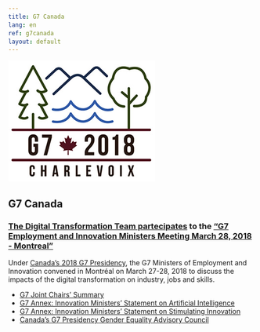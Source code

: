 ```yaml
---
title: G7 Canada
lang: en
ref: g7canada
layout: default
---
```

<div class="row" style="margin-top: 10px !important; margin-bottom: 10px !important; ">
<div class="col-md-3">
	<img class="img-responsive " src="/images/g7canada.jpg" title="G7 Canada" alt="G7 Canada" />
</div>
<div class="col-md-9">
	<h2>G7 Canada</h2>
	<h3><a href="https://www.flickr.com/photos/gac-amc/39249066410/in/album-72157667118790768/" target="_blank">The Digital Transformation Team partecipates</a> to the <a href="https://g7.gc.ca/en/g7-presidency/themes/preparing-jobs-future/g7-ministerial-meeting/" target="_blank">“G7 Employment and Innovation Ministers Meeting March 28, 2018 - Montreal”</a></h3>
</div>
</div>

<div class="row">
	<div class="col-sm-12">
	<p>Under <a href="https://g7.gc.ca/en/g7-presidency/g7-summit/" target="_blank">Canada’s 2018 G7 Presidency</a>, the G7 Ministers of Employment and Innovation convened in Montréal on March 27-28, 2018 to discuss the impacts of the digital transformation on industry, jobs and skills.</p>
	<ul>
		<li><a target="_blank" href="https://g7.gc.ca/en/g7-presidency/themes/preparing-jobs-future/g7-ministerial-meeting/chairs-summary/">G7 Joint Chairs’ Summary</a></li>
		<li><a target="_blank" href="https://g7.gc.ca/en/g7-presidency/themes/preparing-jobs-future/g7-ministerial-meeting/chairs-summary/annex-b/">G7 Annex: Innovation Ministers’ Statement on Artificial Intelligence</a></li>
		<li><a target="_blank" href="https://g7.gc.ca/en/g7-presidency/themes/preparing-jobs-future/g7-ministerial-meeting/chairs-summary/annex-c/">G7 Annex: Innovation Ministers’ Statement on Stimulating Innovation</a></li>
		<li><a target="_blank" href="https://g7.gc.ca/en/g7-presidency/gender-equality-advisory-council/">Canada’s G7 Presidency Gender Equality Advisory Council</a></li>
	</ul>
	<p></p>
	</div>
</div>







